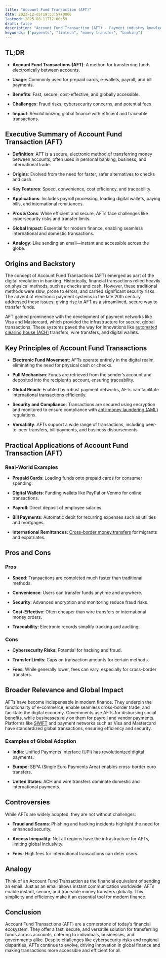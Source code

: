 ```yaml
---
title: "Account Fund Transaction (AFT)"
date: 2023-12-05T19:53:57+0000
lastmod: 2025-08-11T12:00:59
draft: false
description: "Account Fund Transaction (AFT) - Payment industry knowledge and insights"
keywords: ["payments", "fintech", "money transfer", "banking"]
---
```


## TL;DR

- **Account Fund Transactions (AFT)**: A method for transferring funds electronically between accounts.

- **Usage**: Commonly used for prepaid cards, e-wallets, payroll, and bill payments.

- **Benefits**: Fast, secure, cost-effective, and globally accessible.

- **Challenges**: Fraud risks, cybersecurity concerns, and potential fees.

- **Impact**: Revolutionizing global finance with efficient and traceable transactions.

## Executive Summary of Account Fund Transaction (AFT)

- **Definition**: AFT is a secure, electronic method of transferring money between accounts, often used in personal banking, business, and international trade.

- **Origins**: Evolved from the need for faster, safer alternatives to checks and cash.

- **Key Features**: Speed, convenience, cost efficiency, and traceability.

- **Applications**: Includes payroll processing, loading digital wallets, paying bills, and international remittances.

- **Pros & Cons**: While efficient and secure, AFTs face challenges like cybersecurity risks and transfer limits.

- **Global Impact**: Essential for modern finance, enabling seamless international and domestic transactions.

- **Analogy**: Like sending an email—instant and accessible across the globe.

## Origins and Backstory

The concept of Account Fund Transactions (AFT) emerged as part of the digital revolution in banking. Historically, financial transactions relied heavily on physical methods, such as checks and cash. However, these traditional methods were slow, prone to errors, and carried significant security risks. The advent of electronic payment systems in the late 20th century addressed these issues, giving rise to AFT as a streamlined, secure way to transfer funds.

AFT gained prominence with the development of payment networks like Visa and Mastercard, which provided the infrastructure for secure, global transactions. These systems paved the way for innovations like [automated clearing house (ACH)](https://faisalkhanllc.xyz/resources/payments-wiki/a/automated-clearing-house-ach/) transfers, wire transfers, and digital wallets.

## Key Principles of Account Fund Transactions

- **Electronic Fund Movement**: AFTs operate entirely in the digital realm, eliminating the need for physical cash or checks.

- **Pull Mechanism**: Funds are retrieved from the sender’s account and deposited into the recipient’s account, ensuring traceability.

- **Global Reach**: Enabled by robust payment networks, AFTs can facilitate international transactions efficiently.

- **Security and Compliance**: Transactions are secured using encryption and monitored to ensure compliance with [anti-money laundering (AML)](https://faisalkhanllc.xyz/resources/payments-wiki/a/anti-money-laundering-aml/) regulations.

- **Versatility**: AFTs support a wide range of transactions, including peer-to-peer transfers, bill payments, and business disbursements.

## Practical Applications of Account Fund Transaction (AFT)

### Real-World Examples

- **Prepaid Cards**: Loading funds onto prepaid cards for consumer spending.

- **Digital Wallets**: Funding wallets like PayPal or Venmo for online transactions.

- **Payroll**: Direct deposit of employee salaries.

- **Bill Payments**: Automatic debit for recurring expenses such as utilities and mortgages.

- **International Remittances**: [Cross-border money transfers](https://faisalkhanllc.xyz/resources/payments-wiki/c/cross-border-money-transfer/) for migrants and expatriates.

## Pros and Cons

### Pros

- **Speed**: Transactions are completed much faster than traditional methods.

- **Convenience**: Users can transfer funds anytime and anywhere.

- **Security**: Advanced encryption and monitoring reduce fraud risks.

- **Cost-Effective**: Often cheaper than wire transfers or international money orders.

- **Traceability**: Electronic records simplify tracking and auditing.

### Cons

- **Cybersecurity Risks**: Potential for hacking and fraud.

- **Transfer Limits**: Caps on transaction amounts for certain methods.

- **Fees**: While generally lower, fees can vary, especially for cross-border transfers.

## Broader Relevance and Global Impact

AFTs have become indispensable in modern finance. They underpin the functionality of e-commerce, enable seamless cross-border trade, and facilitate the digital economy. Governments use AFTs for disbursing social benefits, while businesses rely on them for payroll and vendor payments. Platforms like [SWIFT](https://faisalkhanllc.xyz/resources/payments-wiki/s/society-for-worldwide-interbank-financial-telecommunication-swift/) and payment networks such as Visa and Mastercard have standardized global transactions, ensuring efficiency and security.

### Examples of Global Adoption

- **India**: Unified Payments Interface (UPI) has revolutionized digital payments.

- **Europe**: SEPA (Single Euro Payments Area) enables cross-border euro transfers.

- **United States**: ACH and wire transfers dominate domestic and international payments.

## Controversies

While AFTs are widely adopted, they are not without challenges:

- **Fraud and Scams**: Phishing and hacking incidents highlight the need for enhanced security.

- **Access Inequality**: Not all regions have the infrastructure for AFTs, limiting global inclusivity.

- **Fees**: High fees for international transactions can deter users.

## Analogy

Think of an Account Fund Transaction as the financial equivalent of sending an email. Just as an email allows instant communication worldwide, AFTs enable instant, secure, and traceable money transfers globally. This simplicity and efficiency make it an essential tool for modern finance.

## Conclusion

Account Fund Transactions (AFT) are a cornerstone of today’s financial ecosystem. They offer a fast, secure, and versatile solution for transferring funds across accounts, catering to individuals, businesses, and governments alike. Despite challenges like cybersecurity risks and regional disparities, AFTs continue to evolve, driving innovation in global finance and making transactions more accessible and efficient for all.